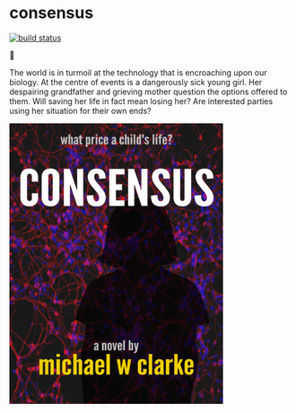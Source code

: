 # consensus 
[![build status](https://gitlab.com/avastmick/consensus/badges/draft/build.svg)](https://gitlab.com/avastmick/consensus/commits/draft)
 
:book:

The world is in turmoil at the technology that is encroaching upon our biology. At the centre of events is a dangerously sick young girl. Her despairing grandfather and grieving mother question the options offered to them. Will saving her life in fact mean losing her? Are interested parties using her situation for their own ends?

![Consensus](images/consensus-cover-medium.jpg)
